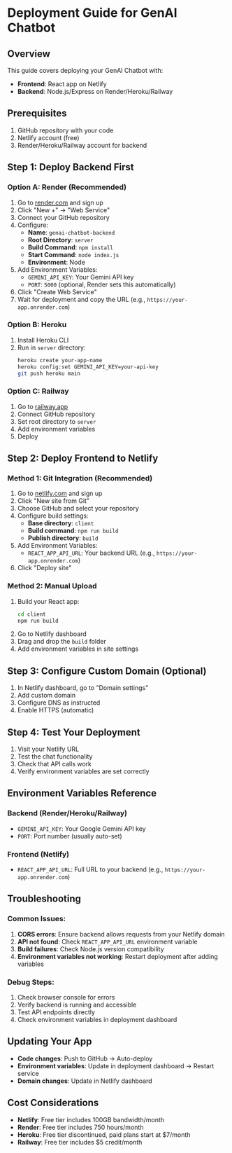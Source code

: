 # Deployment Guide for GenAI Chatbot

## Overview
This guide covers deploying your GenAI Chatbot with:
- **Frontend**: React app on Netlify
- **Backend**: Node.js/Express on Render/Heroku/Railway

## Prerequisites
1. GitHub repository with your code
2. Netlify account (free)
3. Render/Heroku/Railway account for backend

## Step 1: Deploy Backend First

### Option A: Render (Recommended)
1. Go to [render.com](https://render.com) and sign up
2. Click "New +" → "Web Service"
3. Connect your GitHub repository
4. Configure:
   - **Name**: `genai-chatbot-backend`
   - **Root Directory**: `server`
   - **Build Command**: `npm install`
   - **Start Command**: `node index.js`
   - **Environment**: Node
5. Add Environment Variables:
   - `GEMINI_API_KEY`: Your Gemini API key
   - `PORT`: `5000` (optional, Render sets this automatically)
6. Click "Create Web Service"
7. Wait for deployment and copy the URL (e.g., `https://your-app.onrender.com`)

### Option B: Heroku
1. Install Heroku CLI
2. Run in `server` directory:
   ```bash
   heroku create your-app-name
   heroku config:set GEMINI_API_KEY=your-api-key
   git push heroku main
   ```

### Option C: Railway
1. Go to [railway.app](https://railway.app)
2. Connect GitHub repository
3. Set root directory to `server`
4. Add environment variables
5. Deploy

## Step 2: Deploy Frontend to Netlify

### Method 1: Git Integration (Recommended)
1. Go to [netlify.com](https://netlify.com) and sign up
2. Click "New site from Git"
3. Choose GitHub and select your repository
4. Configure build settings:
   - **Base directory**: `client`
   - **Build command**: `npm run build`
   - **Publish directory**: `build`
5. Add Environment Variables:
   - `REACT_APP_API_URL`: Your backend URL (e.g., `https://your-app.onrender.com`)
6. Click "Deploy site"

### Method 2: Manual Upload
1. Build your React app:
   ```bash
   cd client
   npm run build
   ```
2. Go to Netlify dashboard
3. Drag and drop the `build` folder
4. Add environment variables in site settings

## Step 3: Configure Custom Domain (Optional)
1. In Netlify dashboard, go to "Domain settings"
2. Add custom domain
3. Configure DNS as instructed
4. Enable HTTPS (automatic)

## Step 4: Test Your Deployment
1. Visit your Netlify URL
2. Test the chat functionality
3. Check that API calls work
4. Verify environment variables are set correctly

## Environment Variables Reference

### Backend (Render/Heroku/Railway)
- `GEMINI_API_KEY`: Your Google Gemini API key
- `PORT`: Port number (usually auto-set)

### Frontend (Netlify)
- `REACT_APP_API_URL`: Full URL to your backend (e.g., `https://your-app.onrender.com`)

## Troubleshooting

### Common Issues:
1. **CORS errors**: Ensure backend allows requests from your Netlify domain
2. **API not found**: Check `REACT_APP_API_URL` environment variable
3. **Build failures**: Check Node.js version compatibility
4. **Environment variables not working**: Restart deployment after adding variables

### Debug Steps:
1. Check browser console for errors
2. Verify backend is running and accessible
3. Test API endpoints directly
4. Check environment variables in deployment dashboard

## Updating Your App
- **Code changes**: Push to GitHub → Auto-deploy
- **Environment variables**: Update in deployment dashboard → Restart service
- **Domain changes**: Update in Netlify dashboard

## Cost Considerations
- **Netlify**: Free tier includes 100GB bandwidth/month
- **Render**: Free tier includes 750 hours/month
- **Heroku**: Free tier discontinued, paid plans start at $7/month
- **Railway**: Free tier includes $5 credit/month 